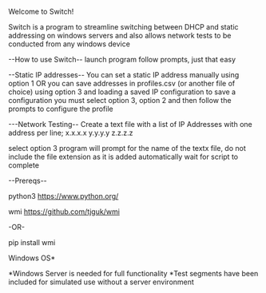 Welcome to Switch!

Switch is a program to streamline switching between DHCP and static addressing on windows servers
and also allows network tests to be conducted from any windows device

--How to use Switch--
launch program follow prompts, just that easy

--Static IP addresses--
You can set a static IP address manually using option 1 OR you can save addresses in profiles.csv (or another file of choice) using option 3 and loading a saved IP configuration
to save a configuration you must select option 3, option 2 and then follow the prompts to configure the profile

---Network Testing--
Create a text file with a list of IP Addresses with one address per line;
x.x.x.x
y.y.y.y
z.z.z.z

select option 3
program will prompt for the name of the textx file, do not include the file extension as it is added automatically
wait for script to complete

--Prereqs--

python3
https://www.python.org/

wmi
https://github.com/tjguk/wmi

-OR-

pip install wmi

Windows OS*

*Windows Server is needed for full functionality
*Test segments have been included for simulated use without a server environment